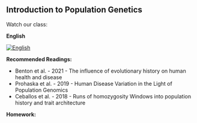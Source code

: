 ## Introduction to Population Genetics 

Watch our class:

**English** 

[![English](https://img.youtube.com/vi/u5_QeeBT6l8/0.jpg)](https://youtube.com/watch?v=u5_QeeBT6l8)


**Recommended Readings:**
- Benton et al. - 2021 - The influence of evolutionary history on human health and disease
- Prohaska et al. - 2019 - Human Disease Variation in the Light of Population Genomics
- Ceballos et al. - 2018 - Runs of homozygosity Windows into population history and trait architecture


**Homework:**

